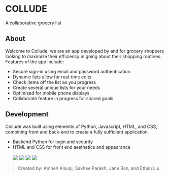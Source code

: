 # COLLUDE
A collaborative grocery list 


## About
Welcome to Collude; we are an app developed by and for grocery shoppers looking to maximize their efficiency in going about their shopping routines. \
Features of the app include:
- Secure sign-in using email and password authentication
- Dynamic lists allow for real-time edits
- Check items off the list as you progress
- Create several unique lists for your needs
- Optimized for mobile phone displays
- Collaborate feature in progress for shared goals


## Development

Collude was built using elements of Python, Javascript, HTML, and CSS, combining front and back-end to create a fully sufficient application. 
- Backend Python for login and security
- HTML and CSS for front end aesthetics and appearance
\
\
![](https://snipboard.io/1PFcbn.jpg) 
![](https://snipboard.io/CkS98w.jpg) 
![](https://snipboard.io/y7f2jY.jpg) 
![](https://snipboard.io/aOsmJt.jpg)



> Created by: Amneh Alsuqi, Sakhee Parekh, Jane Ran, and Ethan Liu
